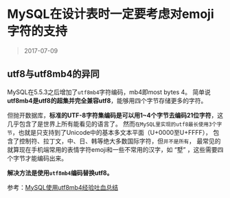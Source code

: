 

MySQL在设计表时一定要考虑对emoji字符的支持
==========================
> 2017-07-09


## utf8与utf8mb4的异同
MySQL在5.5.3之后增加了`utf8mb4`字符编码，mb4即most bytes 4。
简单说**utf8mb4是utf8的超集并完全兼容utf8**，能够用四个字节存储更多的字符。

但抛开数据库，**标准的UTF-8字符集编码是可以用1~4个字节去编码21位字符**，这几乎包含了是世界上所有能看见的语言了。
然而`在MySQL里实现的utf8最长使用3个字节`，也就是只支持到了Unicode中的基本多文本平面（U+0000至U+FFFF），
包含了控制符、拉丁文，中、日、韩等绝大多数国际字符，但`并不是所有`，
最常见的就算现在手机端常用的表情字符emoji和一些不常用的汉字，如 “墅” ，这些需要四个字节才能编码出来。

**解决方法是使用`utf8mb4`编码替换utf8。**


参考：[MySQL使用utf8mb4经验吐血总结](http://seanlook.com/2016/10/23/mysql-utf8mb4/)

